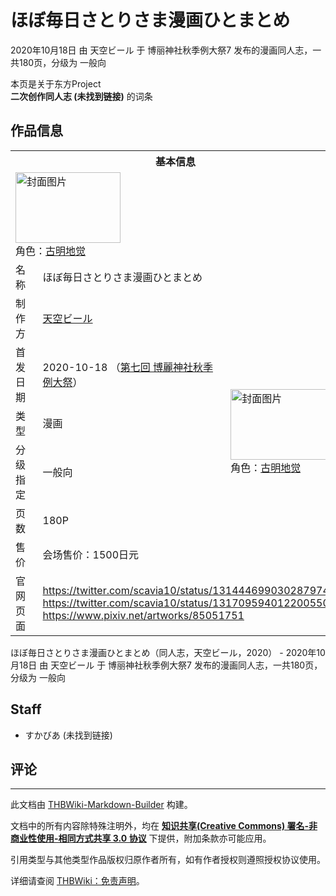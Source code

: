 # ほぼ毎日さとりさま漫画ひとまとめ

<!-- source html: G:\repos\THBWiki-Markdown-Builder\THBWikiMarkdown\Temp\main\8\87\ns0%3A%E3%81%BB%E3%81%BC%E6%AF%8E%E6%97%A5%E3%81%95%E3%81%A8%E3%82%8A%E3%81%95%E3%81%BE%E6%BC%AB%E7%94%BB%E3%81%B2%E3%81%A8%E3%81%BE%E3%81%A8%E3%82%81.html -->

2020年10月18日 由 天空ビール 于 博丽神社秋季例大祭7 发布的漫画同人志，一共180页，分级为 一般向

本页是关于东方Project  
 **二次创作同人志 (未找到链接)** 的词条
## 作品信息

<table><tbody><tr><th colspan="3">基本信息</th></tr><tr><td class="cover-artwork-mobile" colspan="2"><a href="./文件-ほぼ毎日さとりさま漫画ひとまとめ封面.jpg.md" class="image" title="封面图片"><img alt="封面图片" src="https://upload.thwiki.cc/thumb/e/ec/%E3%81%BB%E3%81%BC%E6%AF%8E%E6%97%A5%E3%81%95%E3%81%A8%E3%82%8A%E3%81%95%E3%81%BE%E6%BC%AB%E7%94%BB%E3%81%B2%E3%81%A8%E3%81%BE%E3%81%A8%E3%82%81%E5%B0%81%E9%9D%A2.jpg/168px-%E3%81%BB%E3%81%BC%E6%AF%8E%E6%97%A5%E3%81%95%E3%81%A8%E3%82%8A%E3%81%95%E3%81%BE%E6%BC%AB%E7%94%BB%E3%81%B2%E3%81%A8%E3%81%BE%E3%81%A8%E3%82%81%E5%B0%81%E9%9D%A2.jpg" decoding="async" loading="lazy" width="168" height="113" srcset="https://upload.thwiki.cc/thumb/e/ec/%E3%81%BB%E3%81%BC%E6%AF%8E%E6%97%A5%E3%81%95%E3%81%A8%E3%82%8A%E3%81%95%E3%81%BE%E6%BC%AB%E7%94%BB%E3%81%B2%E3%81%A8%E3%81%BE%E3%81%A8%E3%82%81%E5%B0%81%E9%9D%A2.jpg/252px-%E3%81%BB%E3%81%BC%E6%AF%8E%E6%97%A5%E3%81%95%E3%81%A8%E3%82%8A%E3%81%95%E3%81%BE%E6%BC%AB%E7%94%BB%E3%81%B2%E3%81%A8%E3%81%BE%E3%81%A8%E3%82%81%E5%B0%81%E9%9D%A2.jpg 1.5x, https://upload.thwiki.cc/thumb/e/ec/%E3%81%BB%E3%81%BC%E6%AF%8E%E6%97%A5%E3%81%95%E3%81%A8%E3%82%8A%E3%81%95%E3%81%BE%E6%BC%AB%E7%94%BB%E3%81%B2%E3%81%A8%E3%81%BE%E3%81%A8%E3%82%81%E5%B0%81%E9%9D%A2.jpg/336px-%E3%81%BB%E3%81%BC%E6%AF%8E%E6%97%A5%E3%81%95%E3%81%A8%E3%82%8A%E3%81%95%E3%81%BE%E6%BC%AB%E7%94%BB%E3%81%B2%E3%81%A8%E3%81%BE%E3%81%A8%E3%82%81%E5%B0%81%E9%9D%A2.jpg 2x" data-file-width="4096" data-file-height="2746"></a><div class="cover-char">角色：<a href="./古明地觉.md" title="古明地觉">古明地觉</a></div></td>
</tr><tr><td class="label">名称</td><td colspan="2"> ほぼ毎日さとりさま漫画ひとまとめ </td></tr><tr><td class="label">制作方</td><td><a href="./天空ビール.md" title="天空ビール">天空ビール</a></td><td class="cover-artwork" rowspan="6" style="min-width:168px;"><a href="./文件-ほぼ毎日さとりさま漫画ひとまとめ封面.jpg.md" class="image" title="封面图片"><img alt="封面图片" src="https://upload.thwiki.cc/thumb/e/ec/%E3%81%BB%E3%81%BC%E6%AF%8E%E6%97%A5%E3%81%95%E3%81%A8%E3%82%8A%E3%81%95%E3%81%BE%E6%BC%AB%E7%94%BB%E3%81%B2%E3%81%A8%E3%81%BE%E3%81%A8%E3%82%81%E5%B0%81%E9%9D%A2.jpg/168px-%E3%81%BB%E3%81%BC%E6%AF%8E%E6%97%A5%E3%81%95%E3%81%A8%E3%82%8A%E3%81%95%E3%81%BE%E6%BC%AB%E7%94%BB%E3%81%B2%E3%81%A8%E3%81%BE%E3%81%A8%E3%82%81%E5%B0%81%E9%9D%A2.jpg" decoding="async" loading="lazy" width="168" height="113" srcset="https://upload.thwiki.cc/thumb/e/ec/%E3%81%BB%E3%81%BC%E6%AF%8E%E6%97%A5%E3%81%95%E3%81%A8%E3%82%8A%E3%81%95%E3%81%BE%E6%BC%AB%E7%94%BB%E3%81%B2%E3%81%A8%E3%81%BE%E3%81%A8%E3%82%81%E5%B0%81%E9%9D%A2.jpg/252px-%E3%81%BB%E3%81%BC%E6%AF%8E%E6%97%A5%E3%81%95%E3%81%A8%E3%82%8A%E3%81%95%E3%81%BE%E6%BC%AB%E7%94%BB%E3%81%B2%E3%81%A8%E3%81%BE%E3%81%A8%E3%82%81%E5%B0%81%E9%9D%A2.jpg 1.5x, https://upload.thwiki.cc/thumb/e/ec/%E3%81%BB%E3%81%BC%E6%AF%8E%E6%97%A5%E3%81%95%E3%81%A8%E3%82%8A%E3%81%95%E3%81%BE%E6%BC%AB%E7%94%BB%E3%81%B2%E3%81%A8%E3%81%BE%E3%81%A8%E3%82%81%E5%B0%81%E9%9D%A2.jpg/336px-%E3%81%BB%E3%81%BC%E6%AF%8E%E6%97%A5%E3%81%95%E3%81%A8%E3%82%8A%E3%81%95%E3%81%BE%E6%BC%AB%E7%94%BB%E3%81%B2%E3%81%A8%E3%81%BE%E3%81%A8%E3%82%81%E5%B0%81%E9%9D%A2.jpg 2x" data-file-width="4096" data-file-height="2746"></a><div class="cover-char">角色：<a href="./古明地觉.md" title="古明地觉">古明地觉</a></div></td>
</tr><tr><td class="label">首发日期</td><td>2020-10-18&#160;（<a href="/展会作品列表?e=%E5%8D%9A%E4%B8%BD%E7%A5%9E%E7%A4%BE%E7%A7%8B%E5%AD%A3%E4%BE%8B%E5%A4%A7%E7%A5%AD%237">第七回 博麗神社秋季例大祭</a>）</td></tr><tr><td class="label">类型</td><td>漫画</td></tr><tr><td class="label">分级指定</td><td>一般向</td></tr><tr><td class="label">页数</td><td>180P</td></tr><tr><td class="label">售价</td><td>会场售价：1500日元</td></tr>
<tr><td class="label">官网页面</td><td colspan="2"><a rel="nofollow" class="external free" href="https://twitter.com/scavia10/status/1314446990302879744">https://twitter.com/scavia10/status/1314446990302879744</a><br><a rel="nofollow" class="external free" href="https://twitter.com/scavia10/status/1317095940122005507">https://twitter.com/scavia10/status/1317095940122005507</a><br><a rel="nofollow" class="external free" href="https://www.pixiv.net/artworks/85051751">https://www.pixiv.net/artworks/85051751</a></td></tr></tbody></table>

ほぼ毎日さとりさま漫画ひとまとめ（同人志，天空ビール，2020） - 2020年10月18日 由 天空ビール 于 博丽神社秋季例大祭7 发布的漫画同人志，一共180页，分级为 一般向
## Staff
- すかびあ (未找到链接)

## 评论




---

此文档由 [THBWiki-Markdown-Builder](https://github.com/Delsin-Yu/THBWiki-Markdown-Builder) 构建。

文档中的所有内容除特殊注明外，均在 [**知识共享(Creative Commons) 署名-非商业性使用-相同方式共享 3.0 协议**](https://creativecommons.org/licenses/by-sa/3.0/deed.zh-hans) 下提供，附加条款亦可能应用。

引用类型与其他类型作品版权归原作者所有，如有作者授权则遵照授权协议使用。

详细请查阅 [THBWiki：免责声明](https://thbwiki.cc/THBWiki:%E5%85%8D%E8%B4%A3%E5%A3%B0%E6%98%8E)。

